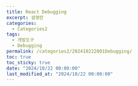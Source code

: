 ```yaml
---
title: React Debugging
excerpt: 설명란
categories:
  - Categories2
tags:
  - 개발도구
  - Debugging
permalink: /categories2/202410222001Debugging/
toc: true
toc_sticky: true
date: "2024/10/22 00:00:00"
last_modified_at: "2024/10/22 00:00:00"
---
```

